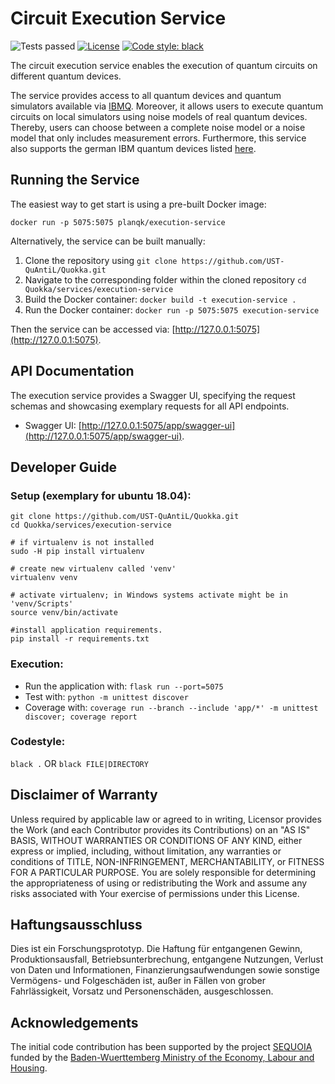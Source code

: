 # Circuit Execution Service
![Tests passed](https://github.com/UST-QuAntiL/Quokka/actions/workflows/test-execution.yml/badge.svg)
[![License](https://img.shields.io/badge/License-Apache%202.0-blue.svg)](https://opensource.org/licenses/Apache-2.0)
[![Code style: black](https://img.shields.io/badge/code%20style-black-000000.svg)](https://github.com/psf/black)

The circuit execution service enables the execution of quantum circuits on different quantum devices.

The service provides access to all quantum devices and quantum simulators available via [IBMQ](https://quantum-computing.ibm.com/). 
Moreover, it allows users to execute quantum circuits on local simulators using noise models of real quantum devices.
Thereby, users can choose between a complete noise model or a noise model that only includes measurement errors.
Furthermore, this service also supports the german IBM quantum devices listed [here](https://de.quantum-computing.ibm.com/).

## Running the Service

The easiest way to get start is using a pre-built Docker image:

``docker run -p 5075:5075 planqk/execution-service``

Alternatively, the service can be built manually:
1. Clone the repository using ``git clone https://github.com/UST-QuAntiL/Quokka.git``
2. Navigate to the corresponding folder within the cloned repository  ``cd Quokka/services/execution-service``
3. Build the Docker container: ``docker build -t execution-service .``
4. Run the Docker container: ``docker run -p 5075:5075 execution-service``

Then the service can be accessed via: [http://127.0.0.1:5075](http://127.0.0.1:5075).

## API Documentation

The execution service provides a Swagger UI, specifying the request schemas and showcasing exemplary requests for all API endpoints.
 * Swagger UI: [http://127.0.0.1:5075/app/swagger-ui](http://127.0.0.1:5075/app/swagger-ui).

## Developer Guide

### Setup (exemplary for ubuntu 18.04): 
```shell
git clone https://github.com/UST-QuAntiL/Quokka.git
cd Quokka/services/execution-service

# if virtualenv is not installed
sudo -H pip install virtualenv

# create new virtualenv called 'venv'
virtualenv venv

# activate virtualenv; in Windows systems activate might be in 'venv/Scripts'
source venv/bin/activate

#install application requirements.
pip install -r requirements.txt
```

### Execution:
* Run the application with: ``flask run --port=5075``
* Test with: ``python -m unittest discover``
* Coverage with: ``coverage run --branch --include 'app/*' -m unittest discover; coverage report``

### Codestyle: 
``black .`` OR ``black FILE|DIRECTORY``

## Disclaimer of Warranty
Unless required by applicable law or agreed to in writing, Licensor provides the Work (and each Contributor provides its Contributions) on an "AS IS" BASIS, WITHOUT WARRANTIES OR CONDITIONS OF ANY KIND, either express or implied, including, without limitation, any warranties or conditions of TITLE, NON-INFRINGEMENT, MERCHANTABILITY, or FITNESS FOR A PARTICULAR PURPOSE. You are solely responsible for determining the appropriateness of using or redistributing the Work and assume any risks associated with Your exercise of permissions under this License.

## Haftungsausschluss
Dies ist ein Forschungsprototyp. Die Haftung für entgangenen Gewinn, Produktionsausfall, Betriebsunterbrechung, entgangene Nutzungen, Verlust von Daten und Informationen, Finanzierungsaufwendungen sowie sonstige Vermögens- und Folgeschäden ist, außer in Fällen von grober Fahrlässigkeit, Vorsatz und Personenschäden, ausgeschlossen.

## Acknowledgements
The initial code contribution has been supported by the project [SEQUOIA](https://www.iaas.uni-stuttgart.de/forschung/projekte/sequoia/) funded by the [Baden-Wuerttemberg Ministry of the Economy, Labour and Housing](https://wm.baden-wuerttemberg.de/).